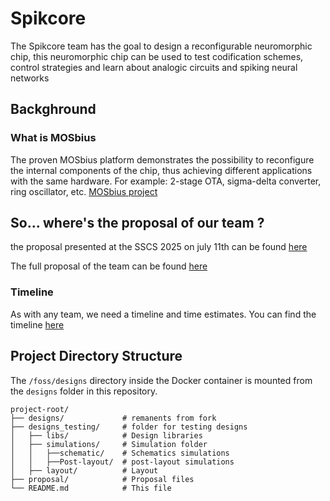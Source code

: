 # Spikcore

The Spikcore team has the goal to design a reconfigurable neuromorphic chip, this neuromorphic chip can be used to test codification schemes, control strategies and learn about analogic circuits and spiking neural networks

## Backghround 
### What is MOSbius
The proven MOSbius platform demonstrates the possibility to reconfigure the internal components of the chip, thus achieving different applications with the same hardware. For example: 2-stage OTA, sigma-delta converter, ring oscillator, etc. [MOSbius project](https://mosbius.org/0_front_matter/intro.html)
## So... where's the proposal of our team ?

the proposal presented at the SSCS 2025 on july 11th can be found [here](https://github.com/RoyceRichmond/Mosbious_2025_spiking4all/blob/main/proposal/%5BChipathon%202025%205th%20Weekly%201_2%20-%20TC%20OSE%2011%20July%202025%5D.pdf)

The full proposal of the team can be found [here](https://github.com/RoyceRichmond/Mosbious_2025_spiking4all/blob/main/proposal/Chipathon%202025.pdf)

### Timeline

As with any team, we need a timeline and time estimates. You can find the timeline [here](https://docs.google.com/spreadsheets/d/1FUSe3ihenKiJLiLIJRhUeNDvfz49FAqhR9erRGoN5aA/edit?usp=sharing)

## Project Directory Structure

The `/foss/designs` directory inside the Docker container is mounted from the `designs` folder in this repository.

```
project-root/
├── designs/             # remanents from fork
├── designs_testing/     # folder for testing designs
│   ├── libs/            # Design libraries
│   ├── simulations/     # Simulation folder
│   │   ├──schematic/    # Schematics simulations
│   │   ├──Post-layout/  # post-layout simulations
│   ├── layout/          # Layout
├── proposal/            # Proposal files 
└── README.md            # This file
```




<!--
## Project Directory Structure

The `/foss/designs` directory inside the Docker container is mounted from the `designs` folder in this repository.

```
project-root/
├── designs/              # Your design files (mounted in container as /foss/designs)
│   ├── libs/            # Design libraries
│   ├── simulations/     # Simulation results
│   └── setup_pdk.sh     # PDK setup script
├── start_vnc.sh         # Container launch script (Unix/Linux/Mac)
├── start_vnc.bat        # Container launch script (Windows)
└── README.md            # This file
```

## Library Structure Conventions

The project follows specific naming conventions for organizing design libraries under `/designs/libs/`:

### Directory Structure
```
/designs/libs/
├── core_*/          # Design libraries (core functionality)
├── tb_*/            # Testbench libraries
└── ...
```

### Naming Conventions
- **`core_*`**: Design libraries containing your core circuit implementations
- **`tb_*`**: Testbench libraries containing simulation and verification setups

### File Organization
Within each library directory:
- Each cell should have its own subdirectory: `/designs/libs/library_name/cell_name/`
- Files within a cell directory should be prefixed with the cell name (e.g., `cell_name.sch`, `cell_name.sym`)
- **Exception**: Testbench directories (starting with `tb_`) are exempt from the file naming prefix requirement

### Validation
Use the provided sanity check script to validate your library structure:
```bash
cd designs/CI
./library_check.sh
```

This script verifies:
- Proper directory hierarchy (no files at inappropriate levels)
- Correct file naming conventions for design libraries
- Exempts testbench libraries from strict naming requirements


## Example Design: 5-Transistor Single Stage OTA

This project includes a reference design to demonstrate the library structure and design flow:

### Libraries
- **Design**: 5-Transistor Single Stage Operational Transconductance Amplifier (OTA)
- **Library Location**: `core_analog`
- **Testbench Location**: `tb_analog`


### Usage
1. **Design Files**: Navigate to `/designs/libs/core_analog/` to find the schematics and symbols of the OTA cell and parameterized unit transistor cells.
2. **Testbench**: Use the verification setups in `/designs/libs/tb_analog/` to simulate and characterize the design.
3. **Validation**: Run the library check to ensure proper file organization:
   ```bash
   cd designs/CI
   ./library_check.sh
   ```

This example demonstrates the proper use of the library naming conventions (`core_*` for design libraries, `tb_*` for testbenches) and serves as a starting point for developing your own analog circuits.
-->
